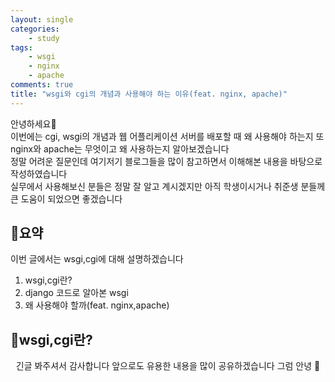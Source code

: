 ```yaml
---
layout: single
categories:
    - study
tags:
    - wsgi
    - nginx
    - apache
comments: true
title: "wsgi와 cgi의 개념과 사용해야 하는 이유(feat. nginx, apache)"
---
```


안녕하세요👋<br>
이번에는 cgi, wsgi의 개념과 웹 어플리케이션 서버를 배포할 때 왜 사용해야 하는지 또 nginx와 apache는 무엇이고 왜 사용하는지 알아보겠습니다<br>
정말 어려운 질문인데 여기저기 블로그들을 많이 참고하면서 이해해본 내용을 바탕으로 작성하였습니다<br>
실무에서 사용해보신 분들은 정말 잘 알고 계시겠지만 아직 학생이시거나 취준생 분들께 큰 도움이 되었으면 좋겠습니다<br>

## 🙏요약
이번 글에서는 wsgi,cgi에 대해 설명하겠습니다

1. wsgi,cgi란?
2. django 코드로 알아본 wsgi
3. 왜 사용해야 할까(feat. nginx,apache)


## 📝wsgi,cgi란?


<center>긴글 봐주셔서 감사합니다 앞으로도 유용한 내용을 많이 공유하겠습니다 그럼 안녕 👋</center>